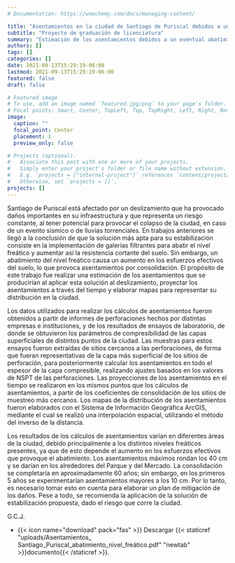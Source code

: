 ```yaml
---
# Documentation: https://wowchemy.com/docs/managing-content/

title: "Asentamientos en la ciudad de Santiago de Puriscal debidos a un eventual abatimiento del nivel freático"
subtitle: "Proyecto de graduación de licenciatura"
summary: "Estimación de los asentamientos debidos a un eventual abatimiento del nivel freático aplicado como solución al deslizamiento en la ciudad de Santiago de Puriscal "
authors: []
tags: []
categories: []
date: 2021-09-13T15:29:19-06:00
lastmod: 2021-09-13T15:29:19-06:00
featured: false
draft: false

# Featured image
# To use, add an image named `featured.jpg/png` to your page's folder.
# Focal points: Smart, Center, TopLeft, Top, TopRight, Left, Right, BottomLeft, Bottom, BottomRight.
image:
  caption: ""
  focal_point: Center
  placement: 1
  preview_only: false

# Projects (optional).
#   Associate this post with one or more of your projects.
#   Simply enter your project's folder or file name without extension.
#   E.g. `projects = ["internal-project"]` references `content/project/deep-learning/index.md`.
#   Otherwise, set `projects = []`.
projects: []
---
```


Santiago de Puriscal está afectado por un deslizamiento que ha provocado daños importantes en su infraestructura y que representa un riesgo constante, al tener potencial para provocar el colapso de la ciudad, en caso de un evento sísmico o de lluvias torrenciales. En trabajos anteriores se llegó a la conclusión de que la solución más apta para su estabilización consiste en la implementación de galerías filtrantes para abatir el nivel freático y aumentar así la resistencia cortante del suelo. Sin embargo, un abatimiento del nivel freático causa un aumento en los esfuerzos efectivos del suelo, lo que provoca asentamientos por consolidación. El propósito de este trabajo fue realizar una estimación de los asentamientos que se producirían al aplicar esta solución al deslizamiento, proyectar los asentamientos a través del tiempo y elaborar mapas para representar su distribución en la ciudad. 
 
Los datos utilizados para realizar los cálculos de asentamientos fueron obtenidos a partir de informes de perforaciones hechos por distintas empresas e instituciones, y de los resultados de ensayos de laboratorio, de donde se obtuvieron los parámetros de compresibilidad de las capas superficiales de distintos puntos de la ciudad. Las muestras para estos ensayos fueron extraídas de sitios cercanos a las perforaciones, de forma que fueran representativas de la capa más superficial de los sitios de perforación, para posteriormente calcular los asentamientos en todo el espesor de la capa compresible, realizando ajustes basados en los valores de NSPT de las perforaciones. Las proyecciones de los asentamientos en el tiempo se realizaron en los mismos puntos que los cálculos de asentamientos, a partir de los coeficientes de consolidación de los sitios de muestreo más cercanos. Los mapas de la distribución de los asentamientos fueron elaborados con el Sistema de Información Geográfica ArcGIS, mediante el cual se realizó una interpolación espacial, utilizando el método del inverso de la distancia. 
 
Los resultados de los cálculos de asentamientos varían en diferentes áreas de la ciudad, debido principalmente a los distintos niveles freáticos presentes, ya que de esto depende el aumento en los esfuerzos efectivos que provoque el abatimiento. Los asentamientos máximos rondan los 40 cm y se darían en los alrededores del Parque y del Mercado. La consolidación se completaría en aproximadamente 60 años; sin embargo, en los primeros 5 años se experimentarían asentamientos mayores a los 10 cm. Por lo tanto, es necesario tomar esto en cuenta para elaborar un plan de mitigación de los daños. Pese a todo, se recomienda la aplicación de la solución de estabilización propuesta, dado el riesgo que corre la ciudad. 

G.C.J.

-  {{< icon name="download" pack="fas" >}} Descargar {{< staticref "uploads/Asentamientos_ Santiago_Puriscal_abatimiento_nivel_freático.pdf" "newtab" >}}documento{{< /staticref >}}.


